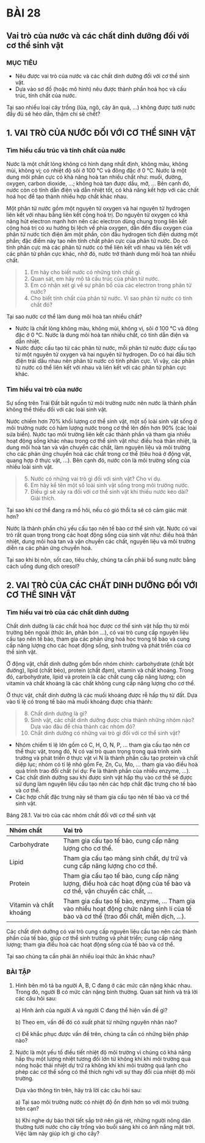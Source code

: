 # BÀI 28

## Vai trò của nước và các chất dinh dưỡng đối với cơ thể sinh vật

### MỤC TIÊU
*   Nêu được vai trò của nước và các chất dinh dưỡng đối với cơ thể sinh vật.
*   Dựa vào sơ đồ (hoặc mô hình) nêu được thành phần hoá học và cấu trúc, tính chất của nước.

Tại sao nhiều loại cây trồng (lúa, ngô, cây ăn quả, ...) không được tưới nước đầy đủ sẽ héo dần, thậm chí sẽ chết?

## 1. VAI TRÒ CỦA NƯỚC ĐỐI VỚI CƠ THỂ SINH VẬT

### Tìm hiểu cấu trúc và tính chất của nước

Nước là một chất lỏng không có hình dạng nhất định, không màu, không mùi, không vị; có nhiệt độ sôi ở 100 °C và đông đặc ở 0 °C. Nước là một dung môi phân cực có khả năng hoà tan nhiều chất như: muối, đường, oxygen, carbon dioxide, ...; không hoà tan được dầu, mỡ, ... Bên cạnh đó, nước còn có tính dẫn điện và dẫn nhiệt tốt, có khả năng kết hợp với các chất hoá học để tạo thành nhiều hợp chất khác nhau.

Một phân tử nước gồm một nguyên tử oxygen và hai nguyên tử hydrogen liên kết với nhau bằng liên kết cộng hoá trị. Do nguyên tử oxygen có khả năng hút electron mạnh hơn nên các electron dùng chung trong liên kết cộng hoá trị có xu hướng bị lệch về phía oxygen, dẫn đến đầu oxygen của phân tử nước tích điện âm một phần, còn đầu hydrogen tích điện dương một phần; đặc điểm này tạo nên tính chất phân cực của phân tử nước. Do có tính phân cực mà các phân tử nước có thể liên kết với nhau và liên kết với các phân tử phân cực khác, nhờ đó, nước trở thành dung môi hoà tan nhiều chất.

> 1.  Em hãy cho biết nước có những tính chất gì.
> 2.  Quan sát, em hãy mô tả cấu trúc của phân tử nước.
> 3.  Em có nhận xét gì về sự phân bố của các electron trong phân tử nước?
> 4.  Cho biết tính chất của phân tử nước. Vì sao phân tử nước có tính chất đó?

Tại sao nước cơ thể làm dung môi hoà tan nhiều chất?

*   Nước là chất lỏng không màu, không mùi, không vị, sôi ở 100 °C và đông đặc ở 0 °C. Nước là dung môi hoà tan nhiều chất, có tính dẫn điện và dẫn nhiệt.
*   Nước được cấu tạo từ các phân tử nước, mỗi phân tử nước được cấu tạo từ một nguyên tử oxygen và hai nguyên tử hydrogen. Do có hai đầu tích điện trái dấu nhau nên phân tử nước có tính phân cực. Vì vậy, các phân tử nước có thể liên kết với nhau và liên kết với các phân tử phân cực khác.

### Tìm hiểu vai trò của nước

Sự sống trên Trái Đất bắt nguồn từ môi trường nước nên nước là thành phần không thể thiếu đối với các loài sinh vật.

Nước chiếm hơn 70% khối lượng cơ thể sinh vật, một số loài sinh vật sống ở môi trường nước có hàm lượng nước trong cơ thể lên đến hơn 90% (các loài sứa biển). Nước tạo môi trường liên kết các thành phần và tham gia nhiều hoạt động sống khác nhau trong cơ thể sinh vật như: điều hoà thân nhiệt, là dung môi hoà tan và vận chuyển các chất, làm nguyên liệu và môi trường cho các phản ứng chuyển hoá các chất trong cơ thể (tiêu hoá ở động vật, quang hợp ở thực vật, ...). Bên cạnh đó, nước còn là môi trường sống của nhiều loài sinh vật.

> 5.  Nước có những vai trò gì đối với sinh vật? Cho ví dụ.
> 6.  Em hãy kể tên một số loài sinh vật sống trong môi trường nước.
> 7.  Điều gì sẽ xảy ra đối với cơ thể sinh vật khi thiếu nước kéo dài? Giải thích.

Tại sao khi cơ thể đang ra mồ hôi, nếu có gió thổi ta sẽ có cảm giác mát hơn?

Nước là thành phần chủ yếu cấu tạo nên tế bào cơ thể sinh vật. Nước có vai trò rất quan trọng trong các hoạt động sống của sinh vật như: điều hoà thân nhiệt, dung môi hoà tan và vận chuyển các chất, nguyên liệu và môi trường diễn ra các phản ứng chuyển hoá.

Tại sao khi bị nôn, sốt cao, tiêu chảy, chúng ta cần phải bổ sung nước bằng cách uống dung dịch oresol?

## 2. VAI TRÒ CỦA CÁC CHẤT DINH DƯỠNG ĐỐI VỚI CƠ THỂ SINH VẬT

### Tìm hiểu vai trò của các chất dinh dưỡng

Chất dinh dưỡng là các chất hoá học được cơ thể sinh vật hấp thụ từ môi trường bên ngoài (thức ăn, phân bón ...), có vai trò cung cấp nguyên liệu cấu tạo nên tế bào, tham gia các phản ứng hoá học trong tế bào và cung cấp năng lượng cho các hoạt động sống, sinh trưởng và phát triển của cơ thể sinh vật.

Ở động vật, chất dinh dưỡng gồm bốn nhóm chính: carbohydrate (chất bột đường), lipid (chất béo), protein (chất đạm), vitamin và chất khoáng. Trong đó, carbohydrate, lipid và protein là các chất cung cấp năng lượng; còn vitamin và chất khoáng là các chất không cung cấp năng lượng cho cơ thể.

Ở thực vật, chất dinh dưỡng là các muối khoáng được rễ hấp thụ từ đất. Dựa vào tỉ lệ có trong tế bào mà muối khoáng được chia thành:

> 8.  Chất dinh dưỡng là gì?
> 9.  Sinh vật, các chất dinh dưỡng được chia thành những nhóm nào? Dựa vào đâu để chia thành các nhóm đó?
> 10. Chất dinh dưỡng có những vai trò gì đối với cơ thể sinh vật?

*   Nhóm chiếm tỉ lệ lớn gồm có C, H, O, N, P, ... tham gia cấu tạo nên cơ thể thực vật, trong đó, N có vai trò quan trọng trong quá trình sinh trưởng và phát triển ở thực vật vì N là thành phần cấu tạo protein và chất diệp lục; nhóm có tỉ lệ nhỏ gồm Fe, Zn, Cu, Mo, ... tham gia vào điều hoà quá trình trao đổi chất (ví dụ: Fe là thành phần của nhiều enzyme, ...).
*   Các chất dinh dưỡng sau khi được sinh vật hấp thụ vào cơ thể sẽ được sử dụng làm nguyên liệu cấu tạo nên các hợp chất đặc trưng cho tế bào và cơ thể.
*   Các hợp chất đặc trưng này sẽ tham gia cấu tạo nên tế bào và cơ thể sinh vật.

Bảng 28.1. Vai trò của các nhóm chất đối với cơ thể sinh vật

| Nhóm chất         | Vai trò                                                                                                    |
| :---------------- | :--------------------------------------------------------------------------------------------------------- |
| Carbohydrate      | Tham gia cấu tạo tế bào, cung cấp năng lượng cho cơ thể.                                                  |
| Lipid             | Tham gia cấu tạo màng sinh chất, dự trữ và cung cấp năng lượng cho cơ thể.                                |
| Protein           | Tham gia cấu tạo tế bào, cung cấp năng lượng, điều hoà các hoạt động của tế bào và cơ thể, vận chuyển các chất, ... |
| Vitamin và chất khoáng | Tham gia cấu tạo tế bào, enzyme, ... Tham gia vào nhiều hoạt động chức năng sinh lí của tế bào và cơ thể (trao đổi chất, miễn dịch, ...). |

Các chất dinh dưỡng có vai trò cung cấp nguyên liệu cấu tạo nên các thành phần của tế bào, giúp cơ thể sinh trưởng và phát triển; cung cấp năng lượng; tham gia điều hoà các hoạt động sống của tế bào và cơ thể.

Tại sao chúng ta cần phải ăn nhiều loại thức ăn khác nhau?

### BÀI TẬP

1.  Hình bên mô tả ba người A, B, C đang ở các mức cân nặng khác nhau. Trong đó, người B có mức cân nặng bình thường. Quan sát hình và trả lời các câu hỏi sau:

    a) Hình ảnh của người A và người C đang thể hiện vấn đề gì?

    b) Theo em, vấn đề đó có xuất phát từ những nguyên nhân nào?

    c) Để khắc phục được vấn đề trên, chúng ta cần có những biện pháp nào?

2.  Nước là một yếu tố điều tiết nhiệt độ môi trường vì chúng có khả năng hấp thụ một lượng nhiệt tương đối lớn từ không khí khi môi trường quá nóng hoặc thải nhiệt dự trữ ra không khí khi môi trường quá lạnh cho phép các cơ thể sống có thể thích nghi với sự thay đổi của nhiệt độ môi trường.

    Dựa vào thông tin trên, hãy trả lời các câu hỏi sau:

    a) Tại sao môi trường nước có nhiệt độ ổn định hơn so với môi trường trên cạn?

    b) Khi nghe dự báo thời tiết sắp trở nên giá rét, những người nông dân thường tưới nước cho cây trồng vào buổi sáng khi có ánh nắng mặt trời. Việc làm này giúp ích gì cho cây?
